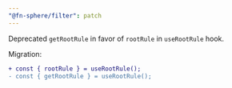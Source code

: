 ```yaml
---
"@fn-sphere/filter": patch
---
```


Deprecated `getRootRule` in favor of `rootRule` in `useRootRule` hook.

Migration:

```diff
+ const { rootRule } = useRootRule();
- const { getRootRule } = useRootRule();
```
